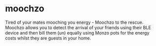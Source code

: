 # moochzo
Tired of your mates mooching you energy - Moochzo to the rescue. Moochzo allows you to detect the arrival of your friends using their BLE device and then bill them (un) equally using Monzo pots for the energy costs whilst they are guests in your home.
